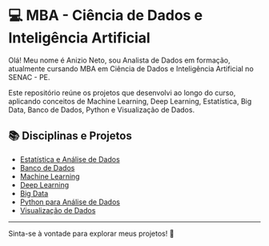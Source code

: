 # 💻 MBA - Ciência de Dados e Inteligência Artificial

Olá! Meu nome é Anizio Neto, sou Analista de Dados em formação, atualmente cursando MBA em Ciência de Dados e Inteligência Artificial no SENAC - PE.

Este repositório reúne os projetos que desenvolvi ao longo do curso, aplicando conceitos de Machine Learning, Deep Learning, Estatística, Big Data, Banco de Dados, Python e Visualização de Dados.

## 📚 Disciplinas e Projetos

- [Estatística e Análise de Dados](./Estatística%20e%20Análise%20de%20Dados)
- [Banco de Dados](./Banco%20de%20Dados)
- [Machine Learning](./Machine%20Learning)
- [Deep Learning](./Deep%20Learning)
- [Big Data](./BigData)
- [Python para Análise de Dados](./Python_Analise_Dados)
- [Visualização de Dados](./Visualização%20de%20Dados)

---

Sinta-se à vontade para explorar meus projetos! 🚀
